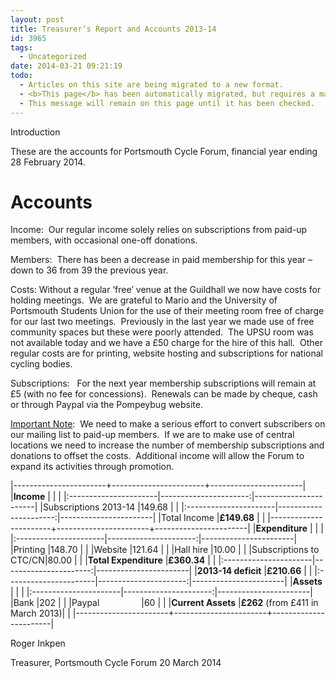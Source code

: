 ```yaml
---
layout: post
title: Treasurer’s Report and Accounts 2013-14
id: 3965
tags:
  - Uncategorized
date: 2014-03-21 09:21:19
todo:
  - Articles on this site are being migrated to a new format.
  - <b>This page</b> has been automatically migrated, but requires a manual check-&amp;-tune to ensure the format and links all work as expected.
  - This message will remain on this page until it has been checked.
---
```


Introduction

These are the accounts for Portsmouth Cycle Forum, financial year ending 28 February 2014.

# Accounts

Income:  Our regular income solely relies on subscriptions from paid-up members, with occasional one-off donations.

Members:  There has been a decrease in paid membership for this year – down to 36 from 39 the previous year.

Costs: Without a regular ‘free’ venue at the Guildhall we now have costs for holding meetings.  We are grateful to Mario and the University of Portsmouth Students Union for the use of their meeting room free of charge for our last two meetings.  Previously in the last year we made use of free community spaces but these were poorly attended.  The UPSU room was not available today and we have a £50 charge for the hire of this hall.  Other regular costs are for printing, website hosting and subscriptions for national cycling bodies.

Subscriptions:   For the next year membership subscriptions will remain at £5 (with no fee for concessions).  Renewals can be made by cheque, cash or through Paypal via the Pompeybug website.

<span style="text-decoration: underline">Important Note</span>:  We need to make a serious effort to convert subscribers on our mailing list to paid-up members.  If we are to make use of central locations we need to increase the number of membership subscriptions and donations to offset the costs.  Additional income will allow the Forum to expand its activities through promotion.

|-----------------------+-----------------------+-----------------------|
|**Income**				|						|						|
|:----------------------|----------------------:|-----------------------|
|Subscriptions 2013-14	|149.68 				|						|
|:----------------------|----------------------:|-----------------------|
|Total Income			|**£149.68**			|						|
|-----------------------+-----------------------+-----------------------|
|**Expenditure**		|						|						|
|:----------------------|----------------------:|-----------------------|
|Printing				|148.70					|						|
|Website				|121.64					|						|
|Hall hire				|10.00					|						|
|Subscriptions to CTC/CN|80.00					|						|
|**Total Expenditure**	|**£360.34**			|						|
|:----------------------|----------------------:|-----------------------|
|**2013-14 deficit**	|**£210.66** 			|						|
|:----------------------|----------------------:|-----------------------|
|**Assets**				|						|						|
|:----------------------|----------------------:|-----------------------|
|Bank					|202					|						|
|Paypal                 |60						|						|
|**Current Assets**		|**£262** (from £411 in March 2013)|			|
|-----------------------+-----------------------+-----------------------|

Roger Inkpen

Treasurer, Portsmouth Cycle Forum 20 March 2014